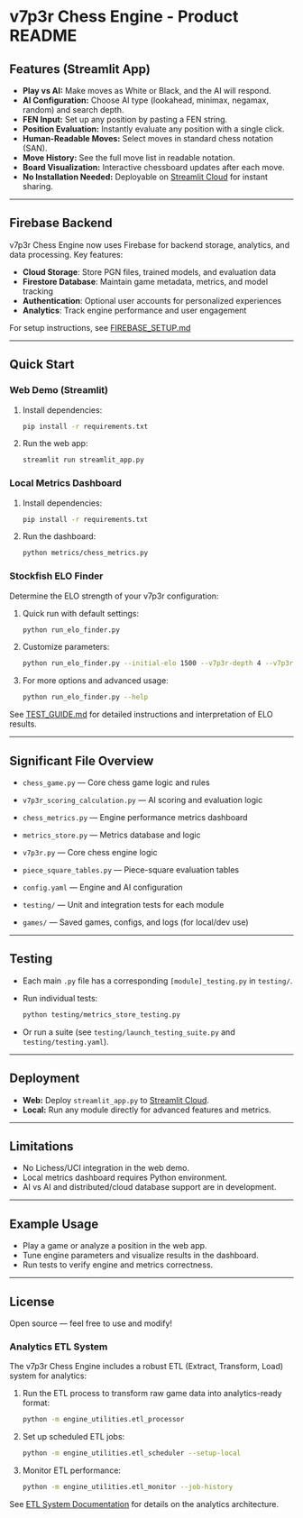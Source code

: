 # v7p3r Chess Engine - Product README

## Features (Streamlit App)

- **Play vs AI:** Make moves as White or Black, and the AI will respond.
- **AI Configuration:** Choose AI type (lookahead, minimax, negamax, random) and search depth.
- **FEN Input:** Set up any position by pasting a FEN string.
- **Position Evaluation:** Instantly evaluate any position with a single click.
- **Human-Readable Moves:** Select moves in standard chess notation (SAN).
- **Move History:** See the full move list in readable notation.
- **Board Visualization:** Interactive chessboard updates after each move.
- **No Installation Needed:** Deployable on [Streamlit Cloud](https://streamlit.io/cloud) for instant sharing.

---

## Firebase Backend

v7p3r Chess Engine now uses Firebase for backend storage, analytics, and data processing. Key features:

- **Cloud Storage**: Store PGN files, trained models, and evaluation data
- **Firestore Database**: Maintain game metadata, metrics, and model tracking
- **Authentication**: Optional user accounts for personalized experiences
- **Analytics**: Track engine performance and user engagement

For setup instructions, see [FIREBASE_SETUP.md](FIREBASE_SETUP.md)

---

## Quick Start

### Web Demo (Streamlit)

1. Install dependencies:

    ```bash
    pip install -r requirements.txt
    ```

2. Run the web app:

    ```bash
    streamlit run streamlit_app.py
    ```

### Local Metrics Dashboard

1. Install dependencies:

    ```bash
    pip install -r requirements.txt
    ```

2. Run the dashboard:

    ```bash
    python metrics/chess_metrics.py
    ```

### Stockfish ELO Finder

Determine the ELO strength of your v7p3r configuration:

1. Quick run with default settings:

   ```bash
   python run_elo_finder.py
   ```

2. Customize parameters:

   ```bash
   python run_elo_finder.py --initial-elo 1500 --v7p3r-depth 4 --v7p3r-ruleset aggressive_evaluation
   ```

3. For more options and advanced usage:

   ```bash
   python run_elo_finder.py --help
   ```

See [TEST_GUIDE.md](TEST_GUIDE.md) for detailed instructions and interpretation of ELO results.

---

## Significant File Overview

- `chess_game.py` — Core chess game logic and rules
- `v7p3r_scoring_calculation.py` — AI scoring and evaluation logic
- `chess_metrics.py` — Engine performance metrics dashboard
- `metrics_store.py` — Metrics database and logic
- `v7p3r.py` — Core chess engine logic
- `piece_square_tables.py` — Piece-square evaluation tables

- `config.yaml` — Engine and AI configuration
- `testing/` — Unit and integration tests for each module
- `games/` — Saved games, configs, and logs (for local/dev use)

---

## Testing

- Each main `.py` file has a corresponding `[module]_testing.py` in `testing/`.
- Run individual tests:

    ```bash
    python testing/metrics_store_testing.py
    ```

- Or run a suite (see `testing/launch_testing_suite.py` and `testing/testing.yaml`).

---

## Deployment

- **Web:** Deploy `streamlit_app.py` to [Streamlit Cloud](https://streamlit.io/cloud).
- **Local:** Run any module directly for advanced features and metrics.

---

## Limitations

- No Lichess/UCI integration in the web demo.
- Local metrics dashboard requires Python environment.
- AI vs AI and distributed/cloud database support are in development.

---

## Example Usage

- Play a game or analyze a position in the web app.
- Tune engine parameters and visualize results in the dashboard.
- Run tests to verify engine and metrics correctness.

---

## License

Open source — feel free to use and modify!

### Analytics ETL System

The v7p3r Chess Engine includes a robust ETL (Extract, Transform, Load) system for analytics:

1. Run the ETL process to transform raw game data into analytics-ready format:

    ```bash
    python -m engine_utilities.etl_processor
    ```

2. Set up scheduled ETL jobs:

    ```bash
    python -m engine_utilities.etl_scheduler --setup-local
    ```

3. Monitor ETL performance:

    ```bash
    python -m engine_utilities.etl_monitor --job-history
    ```

See [ETL System Documentation](docs/etl_system.md) for details on the analytics architecture.
